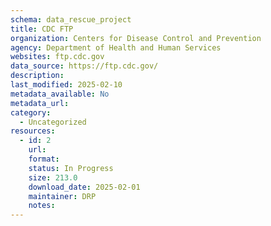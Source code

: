 ```yaml
---
schema: data_rescue_project 
title: CDC FTP
organization: Centers for Disease Control and Prevention
agency: Department of Health and Human Services
websites: ftp.cdc.gov
data_source: https://ftp.cdc.gov/
description: 
last_modified: 2025-02-10
metadata_available: No
metadata_url: 
category:
  - Uncategorized
resources:
  - id: 2
    url: 
    format: 
    status: In Progress
    size: 213.0
    download_date: 2025-02-01
    maintainer: DRP
    notes: 
---
```

